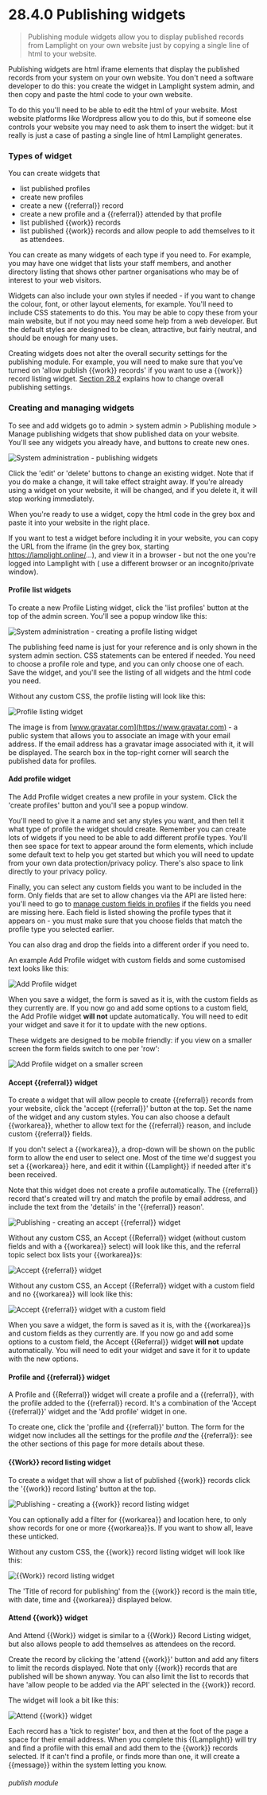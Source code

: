 # 28.4.0 Publishing widgets

> Publishing module widgets allow you to display published records from Lamplight on your own website just by copying a single line of html to your website.


Publishing widgets are html iframe elements that display the published records from your system on your own website. You
don't need a software developer to do this: you create the widget in Lamplight system admin, and then copy and paste the
html code to your own website.

To do this you'll need to be able to edit the html of your website. Most website platforms like Wordpress allow you to
do this, but if someone else controls your website you may need to ask them to insert the widget: but it really is just
a case of pasting a single line of html Lamplight generates.

### Types of widget

You can create widgets that

- list published profiles
- create new profiles
- create a new {{referral}} record
- create a new profile and a {{referral}} attended by that profile
- list published {{work}} records
- list published {{work}} records and allow people to add themselves to it as attendees.

You can create as many widgets of each type if you need to. For example, you may have one widget that lists your staff
members, and another directory listing that shows other partner organisations who may be of interest to your web
visitors.

Widgets can also include your own styles if needed - if you want to change the colour, font, or other layout elements,
for example. You'll need to include CSS statements to do this. You may be able to copy these from your main website, but
if not you may need some help from a web developer. But the default styles are designed to be clean, attractive, but
fairly neutral, and should be enough for many uses.

Creating widgets does not alter the overall security settings for the publishing module. For example, you will need to
make sure that you've turned on 'allow publish {{work}} records' if you want to use a {{work}} record listing
widget.  [Section 28.2](/help/index/p/28.2) explains how to change overall publishing settings.

### Creating and managing widgets

To see and add widgets go to admin > system admin > Publishing module > Manage publishing widgets that show published
data on your website. You'll see any widgets you already have, and buttons to create new ones.

![System administration - publishing widgets](28.4.0a.png)

Click the 'edit' or 'delete' buttons to change an existing widget. Note that if you do make a change, it will take
effect straight away. If you're already using a widget on your website, it will be changed, and if you delete it, it
will stop working immediately.

When you're ready to use a widget, copy the html code in the grey box and paste it into your website in the right place.

If you want to test a widget before including it in your website, you can copy the URL from the iframe (in the grey box,
starting https://lamplight.online/...), and view it in a browser - but not the one you're logged into Lamplight with (
use a different browser or an incognito/private window).

#### Profile list widgets

To create a new Profile Listing widget, click the 'list profiles' button at the top of the admin screen. You'll see a
popup window like this:

![System administration - creating a profile listing widget](28.4.0b.png)

The publishing feed name is just for your reference and is only shown in the system admin section. CSS statements can be
entered if needed. You need to choose a profile role and type, and you can only choose one of each. Save the widget, and
you'll see the listing of all widgets and the html code you need.

Without any custom CSS, the profile listing will look like this:

![Profile listing widget](28.4.0c.png)

The image is from [www.gravatar.com](https://www.gravatar.com) - a public system that allows you to associate an image
with your email address. If the email address has a gravatar image associated with it, it will be displayed. The search
box in the top-right corner will search the published data for profiles.

#### Add profile widget

The Add Profile widget creates a new profile in your system. Click the 'create profiles' button and you'll see a popup
window.

You'll need to give it a name and set any styles you want, and then tell it what type of profile the widget should
create. Remember you can create lots of widgets if you need to be able to add different profile types. You'll then see
space for text to appear around the form elements, which include some default text to help you get started but which you
will need to update from your own data protection/privacy policy. There's also space to link directly to your privacy
policy.

Finally, you can select any custom fields you want to be included in the form. Only fields that are set to allow changes
via the API are listed here: you'll need to go to [manage custom fields in profiles](/help/index/p/16.7.0) if the fields
you need are missing here. Each field is listed showing the profile types that it appears on - you must make sure that
you choose fields that match the profile type you selected earlier.

You can also drag and drop the fields into a different order if you need to.

An example Add Profile widget with custom fields and some customised text looks like this:

![Add Profile widget](28.4.0i.png)

When you save a widget, the form is saved as it is, with the custom fields as they currently are. If you now go and add
some options to a custom field, the Add Profile widget **will not** update automatically. You will need to edit your
widget and save it for it to update with the new options.

These widgets are designed to be mobile friendly: if you view on a smaller screen the form fields switch to one per
'row':

![Add Profile widget on a smaller screen](28.4.0j.png)

#### Accept {{referral}} widget

To create a widget that will allow people to create {{referral}} records from your website, click the 'accept
{{referral}}' button at the top. Set the name of the widget and any custom styles. You can also choose a default
{{workarea}}, whether to allow text for the {{referral}} reason, and include custom {{referral}} fields.

If you don't select a {{workarea}}, a drop-down will be shown on the public form to allow the end user to select one.
Most of the time we'd suggest you set a {{workarea}} here, and edit it within {{Lamplight}} if needed after it's been
received.

Note that this widget does not create a profile automatically. The {{referral}} record that's created will try and match
the profile by email address, and include the text from the 'details' in the '{{referral}} reason'.

![Publishing - creating an accept {{referral}} widget](28.4.0d.png)

Without any custom CSS, an Accept {{Referral}} widget (without custom fields and with a {{workarea}} select) will look
like this, and the referral topic select box lists your {{workarea}}s:

![Accept {{referral}} widget](28.4.0e.png)

Without any custom CSS, an Accept {{Referral}} widget with a custom field and no {{workarea}} will look like this:

![Accept {{referral}} widget with a custom field](28.4.0h.png)

When you save a widget, the form is saved as it is, with the {{workarea}}s and custom fields as they currently are. If
you now go and add some options to a custom field, the Accept {{Referral}} widget **will not** update automatically. You
will need to edit your widget and save it for it to update with the new options.

#### Profile and {{referral}} widget

A Profile and {{Referral}} widget will create a profile and a {{referral}}, with the profile added to the {{referral}}
record. It's a combination of the 'Accept {{referral}}' widget and the 'Add profile' widget in one.

To create one, click the 'profile and {{referral}}' button. The form for the widget now includes all the settings for
the profile *and* the {{referral}}: see the other sections of this page for more details about these.

#### {{Work}} record listing widget

To create a widget that will show a list of published {{work}} records click the '{{work}} record listing' button at the
top.

![Publishing - creating a {{work}} record listing widget](28.4.0f.png)

You can optionally add a filter for {{workarea}} and location here, to only show records for one or more {{workarea}}s.
If you want to show all, leave these unticked.

Without any custom CSS, the {{work}} record listing widget will look like this:

![{{Work}} record listing widget](28.4.0g.png)

The 'Title of record for publishing' from the {{work}} record is the main title, with date, time and {{workarea}}
displayed below.


#### Attend {{work}} widget

And Attend {{Work}} widget is similar to a {{Work}} Record Listing widget, but also allows people to add themselves as 
attendees on the record.

Create the record by clicking the 'attend {{work}}' button and add any filters to limit the records displayed.  Note that
only {{work}} records that are published will be shown anyway.  You can also limit the list to records that have 
'allow people to be added via the API' selected in the {{work}} record.

The widget will look a bit like this:

![Attend {{work}} widget](28.4.0k.png)

Each record has a 'tick to register' box, and then at the foot of the page a space for their email address.  When you
complete this {{Lamplight}} will try and find a profile with this email and add them to the {{work}} records selected.
If it can't find a profile, or finds more than one, it will create a {{message}} within the system letting you know.


###### publish module

